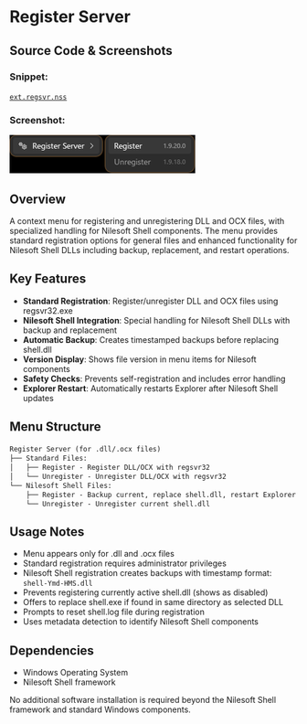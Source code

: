 # Register Server

## Source Code & Screenshots

### Snippet:
[`ext.regsvr.nss`](/ex3.multifunction/ext.regsvr.nss)

### Screenshot: 
![Screenshot 1](/ex3.multifunction/ext.regsvr.1.png)

## Overview
A context menu for registering and unregistering DLL and OCX files, with specialized handling for Nilesoft Shell components. The menu provides standard registration options for general files and enhanced functionality for Nilesoft Shell DLLs including backup, replacement, and restart operations.

## Key Features
- **Standard Registration**: Register/unregister DLL and OCX files using regsvr32.exe
- **Nilesoft Shell Integration**: Special handling for Nilesoft Shell DLLs with backup and replacement
- **Automatic Backup**: Creates timestamped backups before replacing shell.dll
- **Version Display**: Shows file version in menu items for Nilesoft components
- **Safety Checks**: Prevents self-registration and includes error handling
- **Explorer Restart**: Automatically restarts Explorer after Nilesoft Shell updates

## Menu Structure
```
Register Server (for .dll/.ocx files)
├── Standard Files:
│   ├── Register - Register DLL/OCX with regsvr32
│   └── Unregister - Unregister DLL/OCX with regsvr32
└── Nilesoft Shell Files:
    ├── Register - Backup current, replace shell.dll, restart Explorer
    └── Unregister - Unregister current shell.dll
```

## Usage Notes
- Menu appears only for .dll and .ocx files
- Standard registration requires administrator privileges
- Nilesoft Shell registration creates backups with timestamp format: `shell-Ymd-HMS.dll`
- Prevents registering currently active shell.dll (shows as disabled)
- Offers to replace shell.exe if found in same directory as selected DLL
- Prompts to reset shell.log file during registration
- Uses metadata detection to identify Nilesoft Shell components

## Dependencies
- Windows Operating System
- Nilesoft Shell framework

No additional software installation is required beyond the Nilesoft Shell framework and standard Windows components.